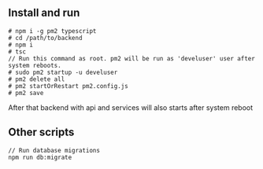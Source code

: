 ## Install and run
```
# npm i -g pm2 typescript
# cd /path/to/backend
# npm i
# tsc
// Run this command as root. pm2 will be run as 'develuser' user after system reboots.
# sudo pm2 startup -u develuser
# pm2 delete all
# pm2 startOrRestart pm2.config.js
# pm2 save
```
After that backend with api and services will also starts after system reboot

## Other scripts
```
// Run database migrations
npm run db:migrate
```